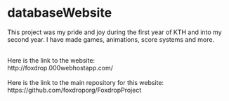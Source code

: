 # databaseWebsite
This project was my pride and joy during the first year of KTH and into my second year. I have made games, animations, score systems and more. 

<br>
Here is the link to the website: <br>
http://foxdrop.000webhostapp.com/
<br>
<br>
Here is the link to the main repository for this website:<br>
https://github.com/foxdroporg/FoxdropProject
